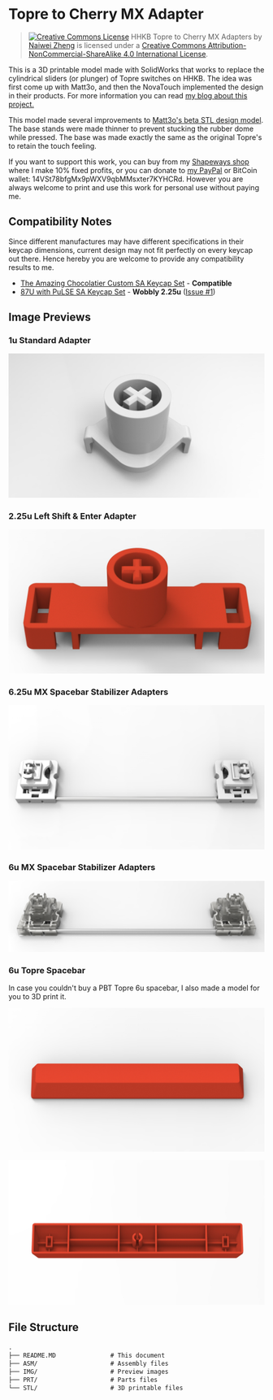 # Topre to Cherry MX Adapter

> [![Creative Commons License][1]][2]
HHKB Topre to Cherry MX Adapters by [Naiwei Zheng][3] is licensed under a [Creative Commons Attribution-NonCommercial-ShareAlike 4.0 International License][2].

This is a 3D printable model made with SolidWorks that works to replace the cylindrical sliders (or plunger) of Topre switches on HHKB. The idea was first come up with Matt3o, and then the NovaTouch implemented the design in their products. For more information you can read [my blog about this project.][4]

This model made several improvements to [Matt3o's beta STL design model][5]. The base stands were made thinner to prevent stucking the rubber dome while pressed. The base was made exactly the same as the original Topre's to retain the touch feeling.

If you want to support this work, you can buy from my [Shapeways shop][6] where I make 10% fixed profits, or you can donate to [my PayPal][7] or BitCoin wallet: 14VSt78bfgMx9pWXV9qbMMsxter7KYHCRd. However you are always welcome to print and use this work for personal use without paying me.

## Compatibility Notes

Since different manufactures may have different specifications in their keycap dimensions, current design may not fit perfectly on every keycap out there. Hence hereby you are welcome to provide any compatibility results to me.

* [The Amazing Chocolatier Custom SA Keycap Set][8] - **Compatible**
* [87U with PuLSE SA Keycap Set][9] - **Wobbly 2.25u** ([Issue #1][10])

## Image Previews

### 1u Standard Adapter

![Plunger 1u](/IMG/Plunger%201u.jpg?raw=true "Plunger 1u")

### 2.25u Left Shift & Enter Adapter

![Plunger 2.25u](/IMG/Plunger%202.25u.jpg?raw=true "Plunger 2.25u")

### 6.25u MX Spacebar Stabilizer Adapters

![6.25u Spacebar Stabilizers](/IMG/6.25u%20Stabilizers.png?raw=true "6.25u Spacebar Stabilizers")

### 6u MX Spacebar Stabilizer Adapters

![6u Spacebar Stabilizers](/IMG/6u%20Stabilizers.png?raw=true "6u Spacebar Stabilizers")

### 6u Topre Spacebar

In case you couldn't buy a PBT Topre 6u spacebar, I also made a model
for you to 3D print it.

![Spacebar 6u Top](/IMG/Spacebar%206u%20Top.jpg?raw=true "Spacebar 6u Top")

![Spacebar 6u Bottom](/IMG/Spacebar%206u%20Bottom.jpg?raw=true "Spacebar 6u Bottom")

## File Structure

    .
    ├── README.MD               # This document
    ├── ASM/                    # Assembly files
    ├── IMG/                    # Preview images
    ├── PRT/                    # Parts files
    └── STL/                    # 3D printable files

[1]: https://i.creativecommons.org/l/by-nc-sa/4.0/88x31.png
[2]: https://creativecommons.org/licenses/by-nc-sa/4.0/
[3]: https://github.com/rixtox/Topre-to-Cherry-MX-Adapter
[4]: https://rix.li/topre-to-cherry-mx-adapter/
[5]: http://matt3o.com/topre-to-cherry-mx-adapter/
[6]: https://www.shapeways.com/shops/axiom-1
[7]: https://paypal.me/naiwei
[8]: https://www.massdrop.com/buy/24022
[9]: https://www.massdrop.com/buy/pulse-sa-keycap-set
[10]: https://github.com/rixtox/Topre-to-Cherry-MX-Adapter/issues/1

